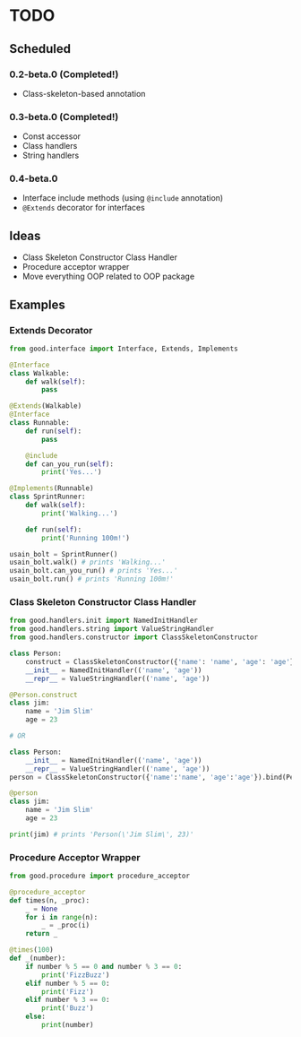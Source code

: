 # TODO

## Scheduled

### 0.2-beta.0 (Completed!)
- Class-skeleton-based annotation

### 0.3-beta.0 (Completed!)
- Const accessor
- Class handlers
- String handlers

### 0.4-beta.0
- Interface include methods (using `@include` annotation)
- `@Extends` decorator for interfaces

## Ideas
- Class Skeleton Constructor Class Handler
- Procedure acceptor wrapper
- Move everything OOP related to OOP package

## Examples

### Extends Decorator

```python
from good.interface import Interface, Extends, Implements

@Interface
class Walkable:
    def walk(self):
        pass

@Extends(Walkable)
@Interface
class Runnable:
    def run(self):
        pass

    @include
    def can_you_run(self):
        print('Yes...')

@Implements(Runnable)
class SprintRunner:
    def walk(self):
        print('Walking...')

    def run(self):
        print('Running 100m!')

usain_bolt = SprintRunner()
usain_bolt.walk() # prints 'Walking...'
usain_bolt.can_you_run() # prints 'Yes...'
usain_bolt.run() # prints 'Running 100m!'
```

### Class Skeleton Constructor Class Handler

```python
from good.handlers.init import NamedInitHandler
from good.handlers.string import ValueStringHandler
from good.handlers.constructor import ClassSkeletonConstructor

class Person:
    construct = ClassSkeletonConstructor({'name': 'name', 'age': 'age'})
    __init__ = NamedInitHandler(('name', 'age'))
    __repr__ = ValueStringHandler(('name', 'age'))

@Person.construct
class jim:
    name = 'Jim Slim'
    age = 23

# OR

class Person:
    __init__ = NamedInitHandler(('name', 'age'))
    __repr__ = ValueStringHandler(('name', 'age'))
person = ClassSkeletonConstructor({'name':'name', 'age':'age'}).bind(Person)

@person
class jim:
    name = 'Jim Slim'
    age = 23

print(jim) # prints 'Person(\'Jim Slim\', 23)'
```

### Procedure Acceptor Wrapper

```python
from good.procedure import procedure_acceptor

@procedure_acceptor
def times(n, _proc):
    _ = None
    for i in range(n):
        _ = _proc(i)
    return _

@times(100)
def _(number):
    if number % 5 == 0 and number % 3 == 0:
        print('FizzBuzz')
    elif number % 5 == 0:
        print('Fizz')
    elif number % 3 == 0:
        print('Buzz')
    else:
        print(number)
```
